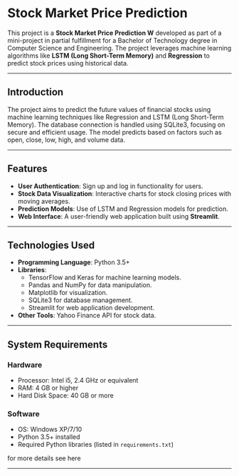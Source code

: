 # Stock Market Price Prediction

This project is a **Stock Market Price Prediction W** developed as part of a mini-project in partial fulfillment for a Bachelor of Technology degree in Computer Science and Engineering. The project leverages machine learning algorithms like **LSTM (Long Short-Term Memory)** and **Regression** to predict stock prices using historical data.

---

## Introduction
The project aims to predict the future values of financial stocks using machine learning techniques like Regression and LSTM (Long Short-Term Memory). The database connection is handled using SQLite3, focusing on secure and efficient usage. The model predicts based on factors such as open, close, low, high, and volume data.

---

## Features
- **User Authentication**: Sign up and log in functionality for users.
- **Stock Data Visualization**: Interactive charts for stock closing prices with moving averages.
- **Prediction Models**: Use of LSTM and Regression models for prediction.
- **Web Interface**: A user-friendly web application built using **Streamlit**.

---

## Technologies Used
- **Programming Language**: Python 3.5+
- **Libraries**:
  - TensorFlow and Keras for machine learning models.
  - Pandas and NumPy for data manipulation.
  - Matplotlib for visualization.
  - SQLite3 for database management.
  - Streamlit for web application development.
- **Other Tools**: Yahoo Finance API for stock data.

---

## System Requirements

### Hardware
- Processor: Intel i5, 2.4 GHz or equivalent
- RAM: 4 GB or higher
- Hard Disk Space: 40 GB or more

### Software
- OS: Windows XP/7/10
- Python 3.5+ installed
- Required Python libraries (listed in `requirements.txt`)
  
for more details see here 

---


